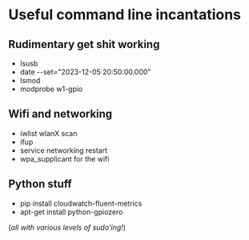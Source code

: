 # Useful command line incantations

## Rudimentary get shit working
- lsusb
- date --set="2023-12-05 20:50:00.000"
- lsmod
- modprobe w1-gpio

## Wifi and networking
- iwlist wlanX scan
- ifup
- service networking restart
- wpa_supplicant for the wifi

## Python stuff
- pip install cloudwatch-fluent-metrics
- apt-get install python-gpiozero

(_all with various levels of sudo'ing!_)
